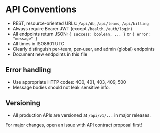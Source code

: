 # API Conventions

- REST, resource-oriented URLs: `/api/db`, `/api/teams`, `/api/billing`
- Always require Bearer JWT (except `/health`, `/auth/login`)
- All endpoints return JSON: `{ success: boolean, ... }` or `{ error: "message" }`
- All times in ISO8601 UTC
- Clearly distinguish per-team, per-user, and admin (global) endpoints
- Document new endpoints in this file

## Error handling

- Use appropriate HTTP codes: 400, 401, 403, 409, 500
- Message bodies should not leak sensitive info.

## Versioning

- All production APIs are versioned at `/api/v1/...` in major releases.

For major changes, open an issue with API contract proposal first!
